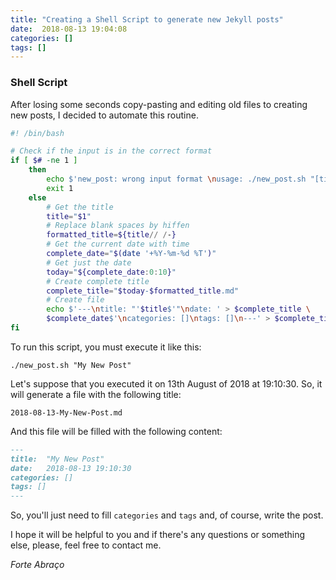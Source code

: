 ```yaml
---
title: "Creating a Shell Script to generate new Jekyll posts"
date:  2018-08-13 19:04:08
categories: []
tags: []
---
```


### Shell Script

After losing some seconds copy-pasting and editing old files to creating new posts, I decided to automate this routine.

```sh
#! /bin/bash

# Check if the input is in the correct format
if [ $# -ne 1 ]
    then
        echo $'new_post: wrong input format \nusage: ./new_post.sh "[title]"'
        exit 1
    else
        # Get the title
        title="$1"
        # Replace blank spaces by hiffen
        formatted_title=${title// /-}
        # Get the current date with time
        complete_date="$(date '+%Y-%m-%d %T')"
        # Get just the date
        today="${complete_date:0:10}"
        # Create complete title
        complete_title="$today-$formatted_title.md"
        # Create file
        echo $'---\ntitle: "'$title$'"\ndate: ' > $complete_title \
        $complete_date$'\ncategories: []\ntags: []\n---' > $complete_title
fi

```

To run this script, you must execute it like this:

```./new_post.sh "My New Post"```

Let's suppose that you executed it on 13th August of 2018 at 19:10:30. So, it will generate a file with the following title:

``` 2018-08-13-My-New-Post.md ```

And this file will be filled with the following content:

```markdown
---
title:  "My New Post"
date:   2018-08-13 19:10:30
categories: []
tags: []
---
```

So, you'll just need to fill ```categories``` and ```tags``` and, of course, write the post. 

I hope it will be helpful to you and if there's any questions or something else, please, feel free to contact me. 

*Forte Abraço* 
